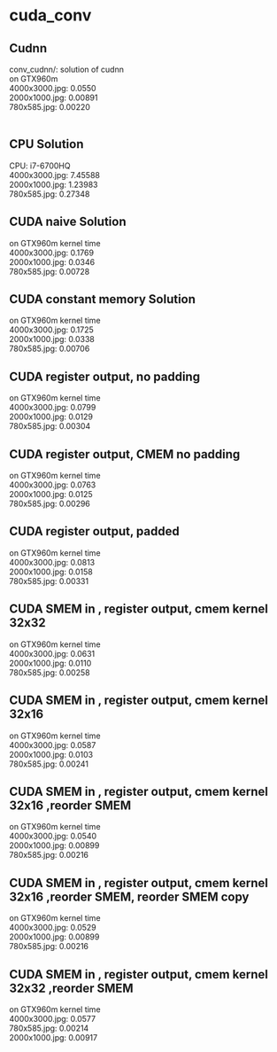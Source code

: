 # cuda_conv
<h2>Cudnn</h2> 
conv_cudnn/: solution of cudnn <br />
on GTX960m <br />
4000x3000.jpg: 0.0550 <br />
2000x1000.jpg: 0.00891 <br />
780x585.jpg: 0.00220 <br /><br />

<h2>CPU Solution</h2> 
CPU: i7-6700HQ<br />
4000x3000.jpg: 7.45588 <br />
2000x1000.jpg: 1.23983 <br /> 
780x585.jpg: 0.27348 <br />

<h2>CUDA naive Solution</h2> 
on GTX960m kernel time<br />
4000x3000.jpg: 0.1769 <br />
2000x1000.jpg: 0.0346<br /> 
780x585.jpg: 0.00728 <br />

<h2>CUDA constant memory Solution</h2> 
on GTX960m kernel time<br />
4000x3000.jpg: 0.1725 <br />
2000x1000.jpg: 0.0338<br /> 
780x585.jpg: 0.00706 <br />

<h2>CUDA register output, no padding</h2> 
on GTX960m kernel time<br />
4000x3000.jpg: 0.0799 <br />
2000x1000.jpg: 0.0129<br /> 
780x585.jpg: 0.00304 <br />

<h2>CUDA register output, CMEM no padding</h2> 
on GTX960m kernel time<br />
4000x3000.jpg: 0.0763 <br />
2000x1000.jpg: 0.0125<br /> 
780x585.jpg: 0.00296 <br />

<h2>CUDA register output, padded</h2> 
on GTX960m kernel time<br />
4000x3000.jpg: 0.0813 <br />
2000x1000.jpg: 0.0158<br /> 
780x585.jpg: 0.00331 <br />

<h2>CUDA SMEM in , register output, cmem kernel 32x32</h2> 
on GTX960m kernel time<br />
4000x3000.jpg: 0.0631 <br />
2000x1000.jpg: 0.0110<br /> 
780x585.jpg: 0.00258 <br />

<h2>CUDA SMEM in , register output, cmem kernel 32x16 </h2> 
on GTX960m kernel time<br />
4000x3000.jpg: 0.0587 <br />
2000x1000.jpg: 0.0103<br /> 
780x585.jpg: 0.00241 <br />

<h2>CUDA SMEM in , register output, cmem kernel 32x16 ,reorder SMEM </h2> 
on GTX960m kernel time<br />
4000x3000.jpg: 0.0540 <br />
2000x1000.jpg: 0.00899<br /> 
780x585.jpg: 0.00216 <br />

<h2>CUDA SMEM in , register output, cmem kernel 32x16 ,reorder SMEM, reorder SMEM copy  </h2> 
on GTX960m kernel time<br />
4000x3000.jpg: 0.0529 <br />
2000x1000.jpg: 0.00899<br /> 
780x585.jpg: 0.00216 <br />


<h2>CUDA SMEM in , register output, cmem kernel 32x32 ,reorder SMEM </h2> 
on GTX960m kernel time<br />
4000x3000.jpg: 0.0577 <br />
780x585.jpg: 0.00214 <br />
2000x1000.jpg: 0.00917<br /> 




